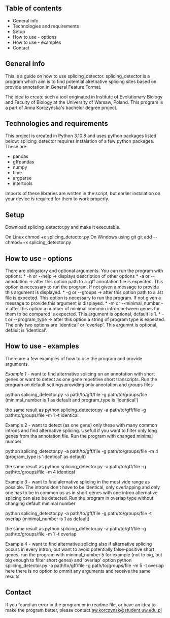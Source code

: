 ## Table of contents
* General info
* Technologies and requirements
* Setup
* How to use - options
* How to use - examples
* Contact

## General info
This is a guide on how to use splicing_detector. 
splicing_detector is a program which aim is to find potential alretnative splicing sites
based on provide annotation in General Feature Format.

The idea to create such a tool originated in Institute of Evolutionary Biology and Faculty of Biology at the University of Warsaw, Poland. 
This program is a part of Anna Korczyńska's bachelor degree project.


## Technologies and requirements
This project is created in Python 3.10.8 and uses python packages listed below:
splicing_detector requires instalation of a few python packages. These are:
* pandas
* gffpandas
* numpy
* time
* argparse
* intertools

Imports of these libraries are written in the script, but earlier instalation on your device is required for them to work properly.


## Setup
Download splicing_detector.py and make it executable.

On Linux 
chmod +x splicing_detector.py
On Windows using git
git add --chmod=+x splicing_detector.py


## How to use - options
There are obligatory and optional arguments. You can run the program with options:
	* -h or --help -> displays description of other options
	* -a or --annotation -> after this option path to a .gff annotation file is expected. This option is necessary to run the program. If not given a message to provide this argument is displayed.
	* -g or --groups -> after this option path to a .lst file is expected. This option is necessary to run the program. If not given a message to provide this argument is displayed.
	* -m or --minimal_number -> after this option a number of minimal common intron between genes for them to be compared is expected. This argument is optional, default is 1.
	* -t or --program_type -> after this option a string of program type is expected. The only two options are 'identical' or 'overlap'. This argumnt is optional, default is 'identical'.


## How to use - examples
There are a few examples of how to use the program and provide arguments.

*Example 1* - want to find alternative splicing on an annotation with short genes or want to detect as one gene repetitive short transcripts.
Run the program on default settings providing only annotation and groups files

python splicing_detector.py -a path/to/gff/file -g path/to/groups/file
(minimal_number is 1 as default and program_type is 'identical')

the same result as
python splicing_detector.py -a path/to/gff/file -g path/to/groups/file -m 1 -t identical

Example 2 - want to detect (as one gene) only these with many common introns and find alternative splicing. Usefull if you want to filter only long genes from tha annotation file.
Run the program with changed minimal number

python splicing_detector.py -a path/to/gff/file -g path/to/groups/file -m 4
(program_type is 'identical' as default)

the same result as
python splicing_detector.py -a path/to/gff/file -g path/to/groups/file -m 4 identical

Example 3 - want to find alernative splicing in the most vide range as possible. The introns don't have to be identical, only overlapping and only one has to be in common os as in short genes with one intron alternative splicing can also be detected.
Run the program in overlap type without changing default minimal number

python splicing_detector.py -a path/to/gff/file -g path/to/groups/file -t overlap
(minimal_number is 1 as default)

the same result as
python splicing_detector.py -a path/to/gff/file -g path/to/groups/file -m 1 -t overlap

Example 4 - want to find alternative splicing also if alternative splicing occurs in every intron, but want to avoid potentially false-positive short genes.
run the program with minimal_number 5 for example (not to big, but big enough to filter short genes) and 'overlap' option
python splicing_detector.py -a path/to/gff/file -g path/to/groups/file -m 5 -t overlap
here there is no option to ommit any arguments and receive the same results


## Contact
If you found an error in the program or in readme file, or have an idea to make the program better, please contact aw.korczynsk@student.uw.edu.pl








